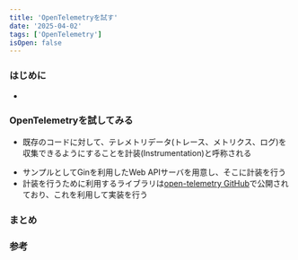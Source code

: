 ```yaml
---
title: 'OpenTelemetryを試す'
date: '2025-04-02'
tags: ['OpenTelemetry']
isOpen: false
---
```

### はじめに

- 

### OpenTelemetryを試してみる
* 既存のコードに対して、テレメトリデータ(トレース、メトリクス、ログ)を収集できるようにすることを計装(Instrumentation)と呼称される
- サンプルとしてGinを利用したWeb APIサーバを用意し、そこに計装を行う
- 計装を行うために利用するライブラリは[open-telemetry GitHub](https://github.com/open-telemetry/opentelemetry-go-contrib/tree/main/instrumentation/github.com/gin-gonic/gin/otelgin)で公開されており、これを利用して実装を行う

### まとめ

### 参考
